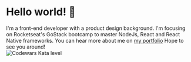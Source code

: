 # Hello world! 👋

I'm a front-end developer with a product design background. I'm focusing on Rocketseat's GoStack bootcamp to master NodeJs, React and React Native frameworks.
You can hear more about me on [my portfolio](https://alansiqueira.com)
Hope to see you around!
<br>
![Codewars Kata level](https://www.codewars.com/users/alansiqueira/badges/small)
<!--
**alansiq/alansiq** is a ✨ _special_ ✨ repository because its `README.md` (this file) appears on your GitHub profile.

Here are some ideas to get you started:

- 🔭 I’m currently working on ...
- 🌱 I’m currently learning ...
- 👯 I’m looking to collaborate on ...
- 🤔 I’m looking for help with ...
- 💬 Ask me about ...
- 📫 How to reach me: ...
- 😄 Pronouns: ...
- ⚡ Fun fact: ...
-->
